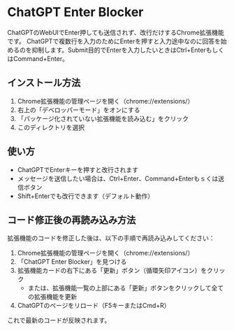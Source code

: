 # ChatGPT Enter Blocker

ChatGPTのWebUIでEnter押しても送信されず、改行だけするChrome拡張機能です。
ChatGPTで複数行を入力のためにEnterを押すと入力途中なのに回答を始めるのを抑制します。Submit目的でEnterを入力したいときはCtrl+EnterもしくはCommand+Enter。

## インストール方法

1. Chrome拡張機能の管理ページを開く（chrome://extensions/）
2. 右上の「デベロッパーモード」をオンにする
3. 「パッケージ化されていない拡張機能を読み込む」をクリック
4. このディレクトリを選択

## 使い方

- ChatGPTでEnterキーを押すと改行されます
- メッセージを送信したい場合は、Ctrl+Enter、Command+Enterもｓくは送信ボタン
- Shift+Enterでも改行できます（デフォルト動作）

## コード修正後の再読み込み方法

拡張機能のコードを修正した後は、以下の手順で再読み込みしてください：

1. Chrome拡張機能の管理ページを開く（chrome://extensions/）
2. 「ChatGPT Enter Blocker」を見つける
3. 拡張機能カードの右下にある「更新」ボタン（循環矢印アイコン）をクリック
   - または、拡張機能一覧の上部にある「更新」ボタンをクリックして全ての拡張機能を更新
4. ChatGPTのページをリロード（F5キーまたはCmd+R）

これで最新のコードが反映されます。

